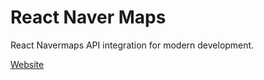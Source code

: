 # React Naver Maps

React Navermaps API integration for modern development.

[Website](https://zeakd.github.io/react-naver-maps)

